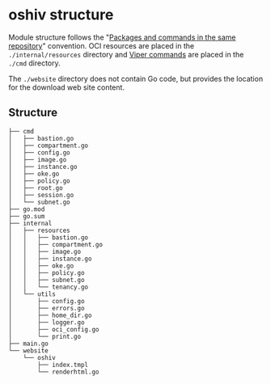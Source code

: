 # oshiv structure

Module structure follows the "[Packages and commands in the same repository](https://go.dev/doc/modules/layout#package-or-command-with-supporting-packages)" convention. OCI resources are placed in the `./internal/resources` directory and [Viper commands](https://github.com/spf13/viper) are placed in the `./cmd` directory. 

The `./website` directory does not contain Go code, but provides the location for the download web site content.

## Structure

```
├── cmd
│   ├── bastion.go
│   ├── compartment.go
│   ├── config.go
│   ├── image.go
│   ├── instance.go
│   ├── oke.go
│   ├── policy.go
│   ├── root.go
│   ├── session.go
│   └── subnet.go
├── go.mod
├── go.sum
├── internal
│   ├── resources
│   │   ├── bastion.go
│   │   ├── compartment.go
│   │   ├── image.go
│   │   ├── instance.go
│   │   ├── oke.go
│   │   ├── policy.go
│   │   ├── subnet.go
│   │   └── tenancy.go
│   └── utils
│       ├── config.go
│       ├── errors.go
│       ├── home_dir.go
│       ├── logger.go
│       ├── oci_config.go
│       └── print.go
├── main.go
└── website
    └── oshiv
        ├── index.tmpl
        └── renderhtml.go
```
